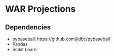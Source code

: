 # WAR Projections

## Dependencies
- pybaseball: https://github.com/jldbc/pybaseball
- Pandas
- Scikit Learn